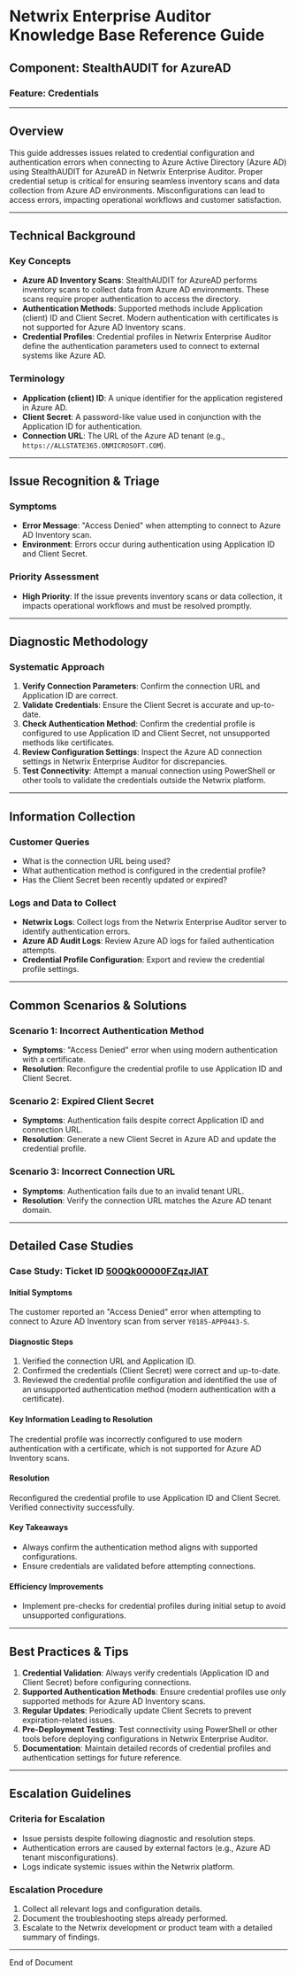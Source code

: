 # Netwrix Enterprise Auditor Knowledge Base Reference Guide  
## Component: StealthAUDIT for AzureAD  
### Feature: Credentials  

---

## Overview  
This guide addresses issues related to credential configuration and authentication errors when connecting to Azure Active Directory (Azure AD) using StealthAUDIT for AzureAD in Netwrix Enterprise Auditor. Proper credential setup is critical for ensuring seamless inventory scans and data collection from Azure AD environments. Misconfigurations can lead to access errors, impacting operational workflows and customer satisfaction.  

---

## Technical Background  
### Key Concepts  
- **Azure AD Inventory Scans**: StealthAUDIT for AzureAD performs inventory scans to collect data from Azure AD environments. These scans require proper authentication to access the directory.  
- **Authentication Methods**: Supported methods include Application (client) ID and Client Secret. Modern authentication with certificates is not supported for Azure AD Inventory scans.  
- **Credential Profiles**: Credential profiles in Netwrix Enterprise Auditor define the authentication parameters used to connect to external systems like Azure AD.  

### Terminology  
- **Application (client) ID**: A unique identifier for the application registered in Azure AD.  
- **Client Secret**: A password-like value used in conjunction with the Application ID for authentication.  
- **Connection URL**: The URL of the Azure AD tenant (e.g., `https://ALLSTATE365.ONMICROSOFT.COM`).  

---

## Issue Recognition & Triage  
### Symptoms  
- **Error Message**: "Access Denied" when attempting to connect to Azure AD Inventory scan.  
- **Environment**: Errors occur during authentication using Application ID and Client Secret.  

### Priority Assessment  
- **High Priority**: If the issue prevents inventory scans or data collection, it impacts operational workflows and must be resolved promptly.  

---

## Diagnostic Methodology  
### Systematic Approach  
1. **Verify Connection Parameters**: Confirm the connection URL and Application ID are correct.  
2. **Validate Credentials**: Ensure the Client Secret is accurate and up-to-date.  
3. **Check Authentication Method**: Confirm the credential profile is configured to use Application ID and Client Secret, not unsupported methods like certificates.  
4. **Review Configuration Settings**: Inspect the Azure AD connection settings in Netwrix Enterprise Auditor for discrepancies.  
5. **Test Connectivity**: Attempt a manual connection using PowerShell or other tools to validate the credentials outside the Netwrix platform.  

---

## Information Collection  
### Customer Queries  
- What is the connection URL being used?  
- What authentication method is configured in the credential profile?  
- Has the Client Secret been recently updated or expired?  

### Logs and Data to Collect  
- **Netwrix Logs**: Collect logs from the Netwrix Enterprise Auditor server to identify authentication errors.  
- **Azure AD Audit Logs**: Review Azure AD logs for failed authentication attempts.  
- **Credential Profile Configuration**: Export and review the credential profile settings.  

---

## Common Scenarios & Solutions  
### Scenario 1: Incorrect Authentication Method  
- **Symptoms**: "Access Denied" error when using modern authentication with a certificate.  
- **Resolution**: Reconfigure the credential profile to use Application ID and Client Secret.  

### Scenario 2: Expired Client Secret  
- **Symptoms**: Authentication fails despite correct Application ID and connection URL.  
- **Resolution**: Generate a new Client Secret in Azure AD and update the credential profile.  

### Scenario 3: Incorrect Connection URL  
- **Symptoms**: Authentication fails due to an invalid tenant URL.  
- **Resolution**: Verify the connection URL matches the Azure AD tenant domain.  

---

## Detailed Case Studies  
### Case Study: Ticket ID [500Qk00000FZqzJIAT](https://nwxcorp.lightning.force.com/lightning/r/Case/500Qk00000FZqzJIAT/view)  
#### Initial Symptoms  
The customer reported an "Access Denied" error when attempting to connect to Azure AD Inventory scan from server `Y0185-APP0443-S`.  

#### Diagnostic Steps  
1. Verified the connection URL and Application ID.  
2. Confirmed the credentials (Client Secret) were correct and up-to-date.  
3. Reviewed the credential profile configuration and identified the use of an unsupported authentication method (modern authentication with a certificate).  

#### Key Information Leading to Resolution  
The credential profile was incorrectly configured to use modern authentication with a certificate, which is not supported for Azure AD Inventory scans.  

#### Resolution  
Reconfigured the credential profile to use Application ID and Client Secret. Verified connectivity successfully.  

#### Key Takeaways  
- Always confirm the authentication method aligns with supported configurations.  
- Ensure credentials are validated before attempting connections.  

#### Efficiency Improvements  
- Implement pre-checks for credential profiles during initial setup to avoid unsupported configurations.  

---

## Best Practices & Tips  
1. **Credential Validation**: Always verify credentials (Application ID and Client Secret) before configuring connections.  
2. **Supported Authentication Methods**: Ensure credential profiles use only supported methods for Azure AD Inventory scans.  
3. **Regular Updates**: Periodically update Client Secrets to prevent expiration-related issues.  
4. **Pre-Deployment Testing**: Test connectivity using PowerShell or other tools before deploying configurations in Netwrix Enterprise Auditor.  
5. **Documentation**: Maintain detailed records of credential profiles and authentication settings for future reference.  

---

## Escalation Guidelines  
### Criteria for Escalation  
- Issue persists despite following diagnostic and resolution steps.  
- Authentication errors are caused by external factors (e.g., Azure AD tenant misconfigurations).  
- Logs indicate systemic issues within the Netwrix platform.  

### Escalation Procedure  
1. Collect all relevant logs and configuration details.  
2. Document the troubleshooting steps already performed.  
3. Escalate to the Netwrix development or product team with a detailed summary of findings.  

---  
End of Document  